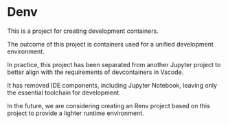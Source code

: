 # Denv
This is a project for creating development containers. 

The outcome of this project is containers used for a unified development environment. 

In practice, this project has been separated from another Jupyter project to better align with the requirements of devcontainers in Vscode. 

It has removed IDE components, including Jupyter Notebook, leaving only the essential toolchain for development. 

In the future, we are considering creating an Renv project based on this project to provide a lighter runtime environment.
